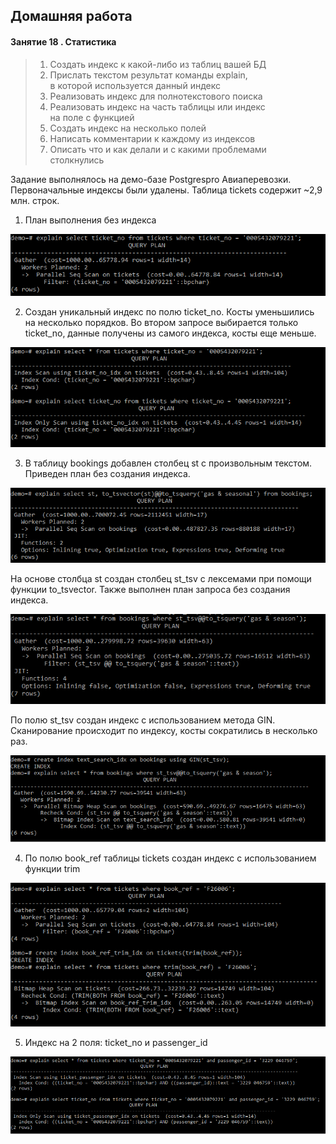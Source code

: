 ## Домашняя работа
#### Занятие 18 . Статистика
> 1.  Создать индекс к какой-либо из таблиц вашей БД
>2.  Прислать текстом результат команды explain,  
    в которой используется данный индекс
>3.  Реализовать индекс для полнотекстового поиска
>4.  Реализовать индекс на часть таблицы или индекс  
    на поле с функцией
>5.  Создать индекс на несколько полей
>6.  Написать комментарии к каждому из индексов
>7.  Описать что и как делали и с какими проблемами  
    столкнулись 

Задание выполнялось на демо-базе Postgrespro Авиаперевозки. Первоначальные индексы были удалены. Таблица tickets содержит ~2,9 млн. строк.

1.  План выполнения без индекса

![01](https://github.com/MaximM88/PGLessons202206/blob/main/18-1.png?raw=true)

2. Создан уникальный индекс по полю ticket_no. Косты уменьшились на несколько порядков. Во втором запросе выбирается только ticket_no, данные получены из самого индекса, косты еще меньше.

![01](https://github.com/MaximM88/PGLessons202206/blob/main/18-2.png?raw=true)          		        

3. В таблицу bookings добавлен столбец st с произвольным текстом. Приведен план без создания индекса.

![01](https://github.com/MaximM88/PGLessons202206/blob/main/18-4.png?raw=true)

На основе столбца st создан столбец st_tsv с лексемами при помощи функции to_tsvector. Также выполнен план запроса без создания индекса.

![01](https://github.com/MaximM88/PGLessons202206/blob/main/18-5.png?raw=true)

По полю st_tsv создан индекс с использованием метода GIN. Сканирование происходит по индексу, косты сократились в несколько раз.

![01](https://github.com/MaximM88/PGLessons202206/blob/main/18-6.png?raw=true)

4. По полю book_ref таблицы tickets создан индекс с использованием функции trim

![01](https://github.com/MaximM88/PGLessons202206/blob/main/18-7.png?raw=true)

5. Индекс на 2 поля: ticket_no и passenger_id 

![01](https://github.com/MaximM88/PGLessons202206/blob/main/18-3.png?raw=true)


